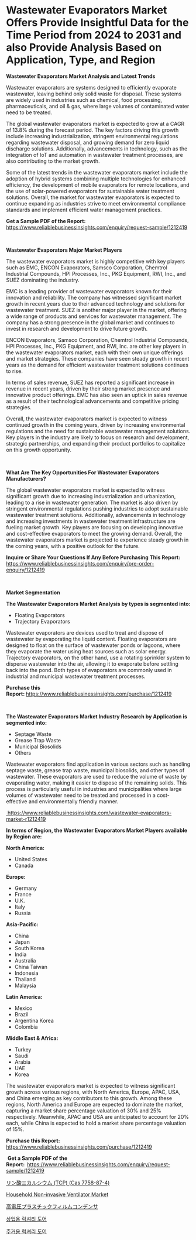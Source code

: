 <p><h1>Wastewater Evaporators Market Offers Provide Insightful Data for the Time Period from 2024 to 2031 and also Provide Analysis Based on Application, Type, and Region</h1></p><p><strong>Wastewater Evaporators Market Analysis and Latest Trends</strong></p>
<p><p>Wastewater evaporators are systems designed to efficiently evaporate wastewater, leaving behind only solid waste for disposal. These systems are widely used in industries such as chemical, food processing, pharmaceuticals, and oil & gas, where large volumes of contaminated water need to be treated.</p><p>The global wastewater evaporators market is expected to grow at a CAGR of 13.8% during the forecast period. The key factors driving this growth include increasing industrialization, stringent environmental regulations regarding wastewater disposal, and growing demand for zero liquid discharge solutions. Additionally, advancements in technology, such as the integration of IoT and automation in wastewater treatment processes, are also contributing to the market growth.</p><p>Some of the latest trends in the wastewater evaporators market include the adoption of hybrid systems combining multiple technologies for enhanced efficiency, the development of mobile evaporators for remote locations, and the use of solar-powered evaporators for sustainable water treatment solutions. Overall, the market for wastewater evaporators is expected to continue expanding as industries strive to meet environmental compliance standards and implement efficient water management practices.</p></p>
<p><strong>Get a Sample PDF of the Report:&nbsp;</strong> <a href="https://www.reliablebusinessinsights.com/enquiry/request-sample/1212419">https://www.reliablebusinessinsights.com/enquiry/request-sample/1212419</a></p>
<p>&nbsp;</p>
<p><strong>Wastewater Evaporators Major Market Players</strong></p>
<p><p>The wastewater evaporators market is highly competitive with key players such as EMC, ENCON Evaporators, Samsco Corporation, Chemtrol Industrial Compounds, HPI Processes, Inc., PKG Equipment, RWI, Inc., and SUEZ dominating the industry. </p><p>EMC is a leading provider of wastewater evaporators known for their innovation and reliability. The company has witnessed significant market growth in recent years due to their advanced technology and solutions for wastewater treatment. SUEZ is another major player in the market, offering a wide range of products and services for wastewater management. The company has a strong presence in the global market and continues to invest in research and development to drive future growth.</p><p>ENCON Evaporators, Samsco Corporation, Chemtrol Industrial Compounds, HPI Processes, Inc., PKG Equipment, and RWI, Inc. are other key players in the wastewater evaporators market, each with their own unique offerings and market strategies. These companies have seen steady growth in recent years as the demand for efficient wastewater treatment solutions continues to rise.</p><p>In terms of sales revenue, SUEZ has reported a significant increase in revenue in recent years, driven by their strong market presence and innovative product offerings. EMC has also seen an uptick in sales revenue as a result of their technological advancements and competitive pricing strategies.</p><p>Overall, the wastewater evaporators market is expected to witness continued growth in the coming years, driven by increasing environmental regulations and the need for sustainable wastewater management solutions. Key players in the industry are likely to focus on research and development, strategic partnerships, and expanding their product portfolios to capitalize on this growth opportunity.</p></p>
<p>&nbsp;</p>
<p><strong>What Are The Key Opportunities For Wastewater Evaporators Manufacturers?</strong></p>
<p><p>The global wastewater evaporators market is expected to witness significant growth due to increasing industrialization and urbanization, leading to a rise in wastewater generation. The market is also driven by stringent environmental regulations pushing industries to adopt sustainable wastewater treatment solutions. Additionally, advancements in technology and increasing investments in wastewater treatment infrastructure are fueling market growth. Key players are focusing on developing innovative and cost-effective evaporators to meet the growing demand. Overall, the wastewater evaporators market is projected to experience steady growth in the coming years, with a positive outlook for the future.</p></p>
<p><strong>Inquire or Share Your Questions If Any Before Purchasing This Report:</strong> <a href="https://www.reliablebusinessinsights.com/enquiry/pre-order-enquiry/1212419">https://www.reliablebusinessinsights.com/enquiry/pre-order-enquiry/1212419</a></p>
<p>&nbsp;</p>
<p><strong>Market Segmentation</strong></p>
<p><strong>The Wastewater Evaporators Market Analysis by types is segmented into:</strong></p>
<p><ul><li>Floating Evaporators</li><li>Trajectory Evaporators</li></ul></p>
<p><p>Wastewater evaporators are devices used to treat and dispose of wastewater by evaporating the liquid content. Floating evaporators are designed to float on the surface of wastewater ponds or lagoons, where they evaporate the water using heat sources such as solar energy. Trajectory evaporators, on the other hand, use a rotating sprinkler system to disperse wastewater into the air, allowing it to evaporate before settling back into the pond. Both types of evaporators are commonly used in industrial and municipal wastewater treatment processes.</p></p>
<p><strong>Purchase this Report:&nbsp;</strong><a href="https://www.reliablebusinessinsights.com/purchase/1212419">https://www.reliablebusinessinsights.com/purchase/1212419</a></p>
<p>&nbsp;</p>
<p><strong>The Wastewater Evaporators Market Industry Research by Application is segmented into:</strong></p>
<p><ul><li>Septage Waste</li><li>Grease Trap Waste</li><li>Municipal Biosolids</li><li>Others</li></ul></p>
<p><p>Wastewater evaporators find application in various sectors such as handling septage waste, grease trap waste, municipal biosolids, and other types of wastewater. These evaporators are used to reduce the volume of waste by evaporating water, making it easier to dispose of the remaining solids. This process is particularly useful in industries and municipalities where large volumes of wastewater need to be treated and processed in a cost-effective and environmentally friendly manner.</p></p>
<p><a href="https://www.reliablebusinessinsights.com/wastewater-evaporators-market-r1212419">&nbsp;https://www.reliablebusinessinsights.com/wastewater-evaporators-market-r1212419</a></p>
<p><strong>In terms of Region, the Wastewater Evaporators Market Players available by Region are:</strong></p>
<p>
    <p> <strong> North America: </strong>
        <ul>
            <li>United States</li>
            <li>Canada</li>
        </ul>
        </p> 
    <p> <strong> Europe: </strong>
        <ul>
            <li>Germany</li>
            <li>France</li>
            <li>U.K.</li>
            <li>Italy</li>
            <li>Russia</li>
        </ul>
        </p> 
    <p> <strong> Asia-Pacific: </strong>
        <ul>
            <li>China</li>
            <li>Japan</li>
            <li>South Korea</li>
            <li>India</li>
            <li>Australia</li>
            <li>China Taiwan</li>
            <li>Indonesia</li>
            <li>Thailand</li>
            <li>Malaysia</li>
        </ul>
        </p> 
    <p> <strong> Latin America: </strong>
        <ul>
            <li>Mexico</li>
            <li>Brazil</li>
            <li>Argentina Korea</li>
            <li>Colombia</li>
        </ul>
        </p> 
    <p> <strong> Middle East & Africa: </strong>
        <ul>
            <li>Turkey</li>
            <li>Saudi</li>
            <li>Arabia</li>
            <li>UAE</li>
            <li>Korea</li>
        </ul>
    </p>
    </p>
<p><p>The wastewater evaporators market is expected to witness significant growth across various regions, with North America, Europe, APAC, USA, and China emerging as key contributors to this growth. Among these regions, North America and Europe are expected to dominate the market, capturing a market share percentage valuation of 30% and 25% respectively. Meanwhile, APAC and USA are anticipated to account for 20% each, while China is expected to hold a market share percentage valuation of 15%.</p></p>
<p><strong>Purchase this Report: </strong><a href="https://www.reliablebusinessinsights.com/purchase/1212419">https://www.reliablebusinessinsights.com/purchase/1212419</a></p>
<p>&nbsp;<strong>Get a Sample PDF of the Report:&nbsp;&nbsp;</strong><a href="https://www.reliablebusinessinsights.com/enquiry/request-sample/1212419">https://www.reliablebusinessinsights.com/enquiry/request-sample/1212419</a></p>
<p><strong></strong></p>
<p><p><a href="https://github.com/xemfu2379520/Market-Research-Report-List-2/blob/main/9424500102143.md">リン酸三カルシウム (TCP) (Cas 7758-87-4)</a></p><p><a href="https://github.com/LiamDavis60/Market-Research-Report-List-1/blob/main/household-non-invasive-ventilator-market.md">Household Non-invasive Ventilator Market</a></p><p><a href="https://medium.com/@brycenboyer2023/%E9%AB%98%E9%9B%BB%E5%9C%A7%E3%83%97%E3%83%A9%E3%82%B9%E3%83%81%E3%83%83%E3%82%AF%E3%83%95%E3%82%A3%E3%83%AB%E3%83%A0%E3%82%B3%E3%83%B3%E3%83%87%E3%83%B3%E3%82%B5%E3%81%AE%E5%B8%82%E5%A0%B4%E5%B1%95%E6%9C%9B-%E6%A5%AD%E7%95%8C%E6%A6%82%E8%A6%81%E3%81%A8%E4%BA%88%E6%B8%AC-2024%E5%B9%B4%E3%81%8B%E3%82%892031%E5%B9%B4-98132926a41d">高電圧プラスチックフィルムコンデンサ</a></p><p><a href="https://github.com/rcabello548/Market-Research-Report-List-1/blob/main/937066295690.md">상업용 럭셔리 도어</a></p><p><a href="https://github.com/KellyLyncyh543964/Market-Research-Report-List-2/blob/main/664988195689.md">주거용 럭셔리 도어</a></p></p>